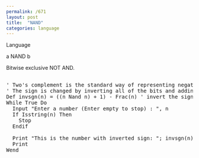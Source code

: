 ```yaml
---
permalink: /671
layout: post
title:  "NAND"
categories: language
---
```

Language

a NAND b

Bitwise exclusive NOT AND.

<pre>

' Two's complement is the standard way of representing negative integers in binary. 
' The sign is changed by inverting all of the bits and adding one.
Def invsgn(n) = ((n Nand n) + 1) - Frac(n) ' invert the sign of n
While True Do
  Input "Enter a number (Enter empty to stop) : ", n
  If Isstring(n) Then
    Stop
  Endif
  
  Print "This is the number with inverted sign: "; invsgn(n)
  Print
Wend

</pre>

